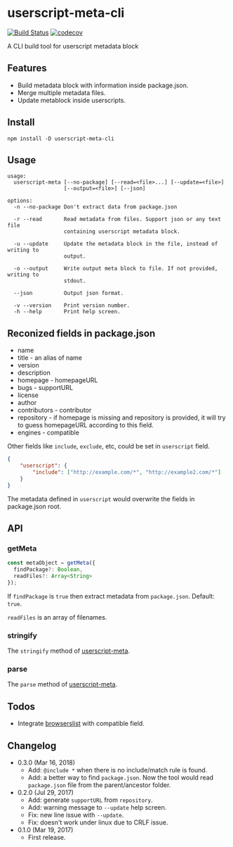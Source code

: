 userscript-meta-cli
===================

[![Build Status](https://travis-ci.org/eight04/userscript-meta-cli.svg?branch=master)](https://travis-ci.org/eight04/userscript-meta-cli)
[![codecov](https://codecov.io/gh/eight04/userscript-meta-cli/branch/master/graph/badge.svg)](https://codecov.io/gh/eight04/userscript-meta-cli)

A CLI build tool for userscript metadata block

Features
--------
* Build metadata block with information inside package.json.
* Merge multiple metadata files.
* Update metablock inside userscripts.

Install
-------
```
npm install -D userscript-meta-cli
```

Usage
-----
```
usage:
  userscript-meta [--no-package] [--read=<file>...] [--update=<file>]
                  [--output=<file>] [--json]
  
options:
  -n --no-package Don't extract data from package.json
  
  -r --read       Read metadata from files. Support json or any text file
                  containing userscript metadata block.
				  
  -u --update     Update the metadata block in the file, instead of writing to
                  output.
				  
  -o --output     Write output meta block to file. If not provided, writing to
                  stdout.
				  
  --json          Output json format.
				  
  -v --version    Print version number.
  -h --help       Print help screen.
```

Reconized fields in package.json
--------------------------------
* name
* title - an alias of name
* version
* description
* homepage - homepageURL
* bugs - supportURL
* license
* author
* contributors - contributor
* repository - if homepage is missing and repository is provided, it will try to guess homepageURL according to this field.
* engines - compatible

Other fields like `include`, `exclude`, etc, could be set in `userscript` field.
```json
{
	"userscript": {
		"include": ["http://example.com/*", "http://example2.com/*"]
	}
}
```
The metadata defined in `userscript` would overwrite the fields in package.json root.

API
----

### getMeta

```js
const metaObject = getMeta({
  findPackage?: Boolean,
  readFiles?: Array<String>
});
```

If `findPackage` is `true` then extract metadata from `package.json`. Default: `true`.

`readFiles` is an array of filenames.

### stringify

The `stringify` method of [userscript-meta](https://www.npmjs.com/package/userscript-meta).

### parse

The `parse` method of [userscript-meta](https://www.npmjs.com/package/userscript-meta).

Todos
-----
* Integrate [browserslist](https://www.npmjs.com/package/browserslist) with compatible field.

Changelog
---------
* 0.3.0 (Mar 16, 2018)
	- Add: `@include *` when there is no include/match rule is found.
	- Add: a better way to find `package.json`. Now the tool would read `package.json` file from the parent/ancestor folder.
* 0.2.0 (Jul 29, 2017)
	- Add: generate `supportURL` from `repository`.
	- Add: warning message to `--update` help screen.
	- Fix: new line issue with `--update`.
	- Fix: doesn't work under linux due to CRLF issue.
* 0.1.0 (Mar 19, 2017)
	- First release.
